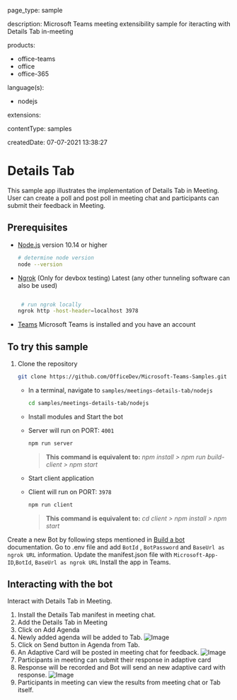
page_type: sample

description: Microsoft Teams meeting extensibility sample for iteracting with Details Tab in-meeting

products:
- office-teams
- office
- office-365

language(s):
- nodejs

extensions:

contentType: samples

createdDate: 07-07-2021 13:38:27

# Details Tab

This sample app illustrates the implementation of Details Tab in Meeting. User can create a poll and post poll in meeting chat and participants can submit their feedback in Meeting.

## Prerequisites

- [Node.js](https://nodejs.org) version 10.14 or higher

    ```bash
    # determine node version
    node --version
    ```

      
 - [Ngrok](https://ngrok.com/download) (Only for devbox testing) Latest (any other tunneling      software       can also be used)
    ```bash

     # run ngrok locally
    ngrok http -host-header=localhost 3978
    ```
- [Teams](https://teams.microsoft.com) Microsoft Teams is installed and you have an account

## To try this sample

1. Clone the repository

    ```bash
    git clone https://github.com/OfficeDev/Microsoft-Teams-Samples.git
    ```

    - In a terminal, navigate to `samples/meetings-details-tab/nodejs`

        ```bash
        cd samples/meetings-details-tab/nodejs
        ```

    - Install modules and Start the bot
    - Server will run on PORT:  `4001`

        ```bash
        npm run server
        ```

        > **This command is equivalent to:**
        _npm install > npm run build-client > npm start_

    - Start client application
    - Client will run on PORT:  `3978`

        ```bash
        npm run client
        ```
        
        > **This command is equivalent to:**
         _cd client > npm install > npm start_

Create a new Bot by following steps mentioned in [Build a bot](https://docs.microsoft.com/en-us/microsoftteams/platform/bots/what-are-bots?view=msteams-client-js-latest#build--a-bot-for-teams-with-the-microsoft-bot-framework) documentation.
Go to .env file  and add ```BotId``` ,  ```BotPassword``` and ```BaseUrl as ngrok URL``` information.
Update the manifest.json file with ```Microsoft-App-ID```,```BotId```, ```BaseUrl as ngrok URL```
Install the app in Teams. 


## Interacting with the bot

Interact with Details Tab in Meeting.

1. Install the Details Tab manifest in meeting chat.
2. Add the Details Tab in Meeting
3. Click on Add Agenda
4. Newly added agenda will be added to Tab.
![Image](https://user-images.githubusercontent.com/50989436/120268903-5af02c00-c2c4-11eb-9061-c8af7436715e.png)
5. Click on Send button in Agenda from Tab.
6. An Adaptive Card will be posted in meeting chat for feedback.
![Image](https://user-images.githubusercontent.com/50989436/120431715-7c214d00-c396-11eb-8919-0dbb6192ce22.png)
7. Participants in meeting can submit their response in adaptive card
8. Response will be recorded and Bot will send an new adaptive card with response.
![Image](https://user-images.githubusercontent.com/50989436/120431763-92c7a400-c396-11eb-8daf-dce922b380ad.png)
9. Participants in meeting can view the results from meeting chat or Tab itself.

